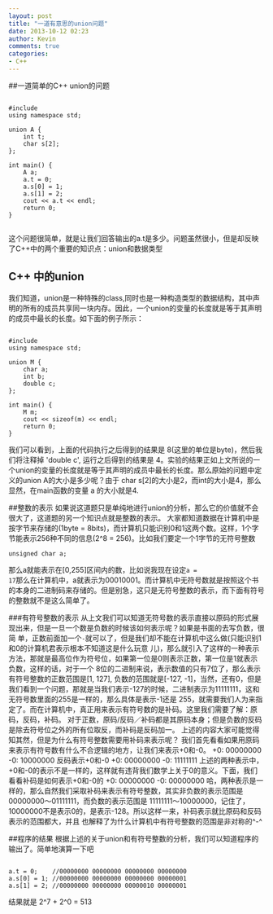 ```yaml
---
layout: post
title: "一道有意思的union问题"
date: 2013-10-12 02:23
author: Kevin
comments: true
categories: 
- C++
---
```

##一道简单的C++ union的问题

<pre><code>
#include <iostream>
using namespace std;

union A {
    int t;
    char s[2];
};

int main() {
    A a;
    a.t = 0;
    a.s[0] = 1;
    a.s[1] = 2;
    cout << a.t << endl;
    return 0;
}

</pre></code>
这个问题很简单，就是让我们回答输出的a.t是多少。问题虽然很小，但是却反映了C++中的两个重要的知识点：union和数据类型

## C++ 中的union
我们知道，union是一种特殊的class,同时也是一种构造类型的数据结构，其中声明的所有的成员共享同一块内存。因此，一个union的变量的长度就是等于其声明的成员中最长的长度。如下面的例子所示：

<pre><code>
#include <iostream>
using namespace std;

union M {
    char a;
    int b;
    double c;
};

int main() {
    M m;
    cout << sizeof(m) << endl;
    return 0;
}
</pre></code>
我们可以看到，上面的代码执行之后得到的结果是 8(这里的单位是byte)，然后我们将注释掉 'double c', 运行之后得到的结果是 4。实验的结果正如上文所说的一个union的变量的长度就是等于其声明的成员中最长的长度。那么原始的问题中定义的union A的大小是多少呢？由于 char s[2]的大小是2，而int的大小是4，那么显然，在main函数的变量 a 的大小就是4.

##整数的表示
如果说这道题只是单纯地进行union的分析，那么它的价值就不会很大了，这道题的另一个知识点就是整数的表示。
大家都知道数据在计算机中是按字节来存储的(1byte = 8bits)，而计算机只能识别0和1这两个数。这样，1个字节能表示256种不同的信息(2^8 = 256)。比如我们要定一个1字节的无符号整数
<pre><code>unsigned char a;</code></pre>
那么a就能表示在[0,255]区间内的数，比如说我现在设定<code>a = 17</code>那么在计算机中，a就表示为00010001。而计算机中无符号数就是按照这个书的本身的二进制码来存储的。但是别急，这只是无符号整数的表示，而下面有符号的整数就不是这么简单了。

###有符号整数的表示
从上文我们可以知道无符号数的表示直接以原码的形式展现出来，但是一旦一个数是负数的时候该如何表示呢？如果是书面的去写负数，很简
单，正数前面加一个<code>-</code>就可以了，但是我们却不能在计算机中这么做(只能识别1和0的计算机君表示根本不知道这是什么玩意
儿)，那么就引入了这样的一种表示方法，那就是最高位作为符号位，如果第一位是0则表示正数，第一位是1就表示负数，这样的话，对于一个
8位的二进制来说，表示数值的只有7位了，那么表示有符号整数的正数范围是[1, 127], 负数的范围就是[-127, -1]，当然，还有0，但是
我们看到一个问题，那就是当我们表示-127的时候，二进制表示为11111111，这和无符号数里面的255是一样的，那么具体是表示-1还是
255，就需要我们人为来指定了。而在计算机中，真正用来表示有符号数的是补码。这里我们需要了解：原码，反码，补码。
对于正数，原码/反码／补码都是其原码本身；但是负数的反码是除去符号位之外的所有位取反，而补码是反码加一。
上述的内容大家可能觉得知其然，但是为什么有符号整数需要用补码来表示呢？
我们首先看看如果用原码来表示有符号数有什么不合逻辑的地方，让我们来表示+0和-0。
+0: 00000000
-0: 10000000
反码表示+0和-0
+0: 00000000
-0: 11111111
上述的两种表示中，+0和-0的表示不是一样的，这样就有违背我们数学上关于0的意义。下面，我们看看补码是如何表示+0和-0的
+0: 00000000
-0: 00000000
哈，两种表示是一样的，那么自然我们采取补码来表示有符号整数，其实非负数的表示范围是00000000～01111111，而负数的表示范围是
11111111～10000000，记住了，10000000不是表示0的，是表示-128。所以这样一来，补码表示就比原码和反码表示的范围都大，并且
也解释了为什么计算机中有符号整数的范围是非对称的^-^

##程序的结果
根据上述的关于union和有符号整数的分析，我们可以知道程序的输出了。简单地演算一下吧
<pre><code>
a.t = 0;    //00000000 00000000 00000000 00000000
a.s[0] = 1; //00000000 00000000 00000000 00000001
a.s[1] = 2; //00000000 00000000 00000010 00000001
</pre></code>
结果就是 2^7 + 2^0 = 513




